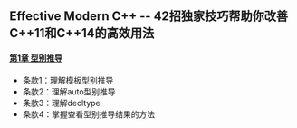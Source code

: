 ## Effective Modern C++ -- 42招独家技巧帮助你改善C++11和C++14的高效用法
#### [第1章 型别推导](chapter1.md)
- 条款1：理解模板型别推导
- 条款2：理解auto型别推导
- 条款3：理解decltype
- 条款4：掌握查看型别推导结果的方法